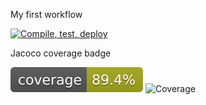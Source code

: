 My first workflow

<!-- Click on the workflow, click on "..." and click "create status badge" and copy the url -->

[![Compile, test, deploy](https://github.com/denalse/FlowerMarket/actions/workflows/main.yaml/badge.svg)](https://github.com/denalse/FlowerMarket/actions/workflows/main.yaml)

Jacoco coverage badge

<!-- Go to the space name, coverage>paf2.giphy>jacoco.svg>copy url -->
![Coverage](.github/badges/jacoco.svg)
![Coverage](https://flowermart.sgp1.digitaloceanspaces.com/coverage/FlowerMarket/jacoco.svg)